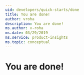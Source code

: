 ```yaml
---
uid: developers/quick-starts/done
title: You are done!
author: vroha
description: You are done!
ms.author: v-roha
ms.date: 03/29/2019
ms.service: product-insights
ms.topic: conceptual
---
```

# You are done!
